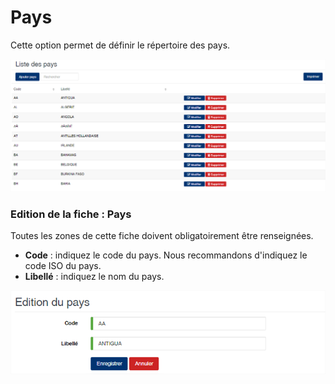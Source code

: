 # Pays

Cette option permet de définir le répertoire des pays.

![](../../.gitbook/assets/pays1.png)

### **Edition de la fiche : Pays**

Toutes les zones de cette fiche doivent obligatoirement être renseignées.

* **Code** : indiquez le code du pays. Nous recommandons d'indiquez le code ISO du pays.
* **Libellé** : indiquez le nom du pays.

![](../../.gitbook/assets/pays2.png)
